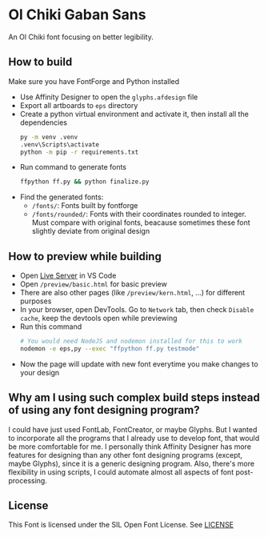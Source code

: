 # Ol Chiki Gaban Sans
An Ol Chiki font focusing on better legibility.

## How to build
Make sure you have FontForge and Python installed

- Use Affinity Designer to open the `glyphs.afdesign` file
- Export all artboards to `eps` directory
- Create a python virtual environment and activate it, then install all the dependencies
  ```cmd
  py -m venv .venv
  .venv\Scripts\activate
  python -m pip -r requirements.txt
  ```
- Run command to generate fonts
  ```cmd
  ffpython ff.py && python finalize.py
  ```
- Find the generated fonts:
  - `/fonts/`: Fonts built by fontforge
  - `/fonts/rounded/`: Fonts with their coordinates rounded to integer. Must compare with original fonts, beacause sometimes these font slightly deviate from original design

## How to preview while building
- Open [Live Server](https://marketplace.visualstudio.com/items?itemName=ritwickdey.LiveServer) in VS Code
- Open `/preview/basic.html` for basic preview
- There are also other pages (like `/preview/kern.html`, ...) for different purposes
- In your browser, open DevTools. Go to `Network` tab, then check `Disable cache`, keep the devtools open while previewing
- Run this command
  ```bash
  # You would need NodeJS and nodemon installed for this to work
  nodemon -e eps,py --exec "ffpython ff.py testmode"
  ```
- Now the page will update with new font everytime you make changes to your design

## Why am I using such complex build steps instead of using any font designing program?
I could have just used FontLab, FontCreator, or maybe Glyphs. But I wanted to incorporate
all the programs that I already use to develop font, that would be more comfortable for me.
I personally think Affinity Designer has more features for designing than any other font
designing programs (except, maybe Glyphs), since it is a generic designing program. Also, there's more flexibility in using scripts, I could automate almost all aspects of font post-processing.

## License
This Font is licensed under the SIL Open Font License. See [LICENSE](./LICENSE.txt)
